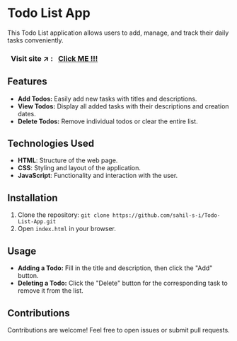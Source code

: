 
# Todo List App

This Todo List application allows users to add, manage, and track their daily tasks conveniently.

### &nbsp; Visit site :arrow_upper_right: : &nbsp; [Click ME !!!](https://sahil-s-i.github.io/Todo-List-App/)


## Features

- **Add Todos:** Easily add new tasks with titles and descriptions.
- **View Todos:** Display all added tasks with their descriptions and creation dates.
- **Delete Todos:** Remove individual todos or clear the entire list.

## Technologies Used

- **HTML**: Structure of the web page.
- **CSS**: Styling and layout of the application.
- **JavaScript**: Functionality and interaction with the user.

## Installation

1. Clone the repository: `git clone https://github.com/sahil-s-i/Todo-List-App.git`
2. Open `index.html` in your browser.

## Usage

- **Adding a Todo:** Fill in the title and description, then click the "Add" button.
- **Deleting a Todo:** Click the "Delete" button for the corresponding task to remove it from the list.

## Contributions

Contributions are welcome! Feel free to open issues or submit pull requests.
